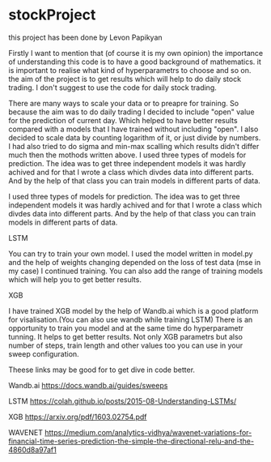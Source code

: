 # stockProject

this project has been done by Levon Papikyan 

Firstly I want to mention that (of course it is my own opinion) the importance of understanding this code is to have a good background of mathematics. it is important to realise what kind of hyperparametrs to choose and so on.
the aim of the project is to get results which will help to do daily stock trading. I don't suggest to use the code for daily stock trading. 

There are many ways to scale your data or to preapre for training. So because the aim was to do daily trading I decided to include 
"open" value for the prediction of current day. Which helped to have better results compared with a models that I have trained 
without including "open". I also decided to scale data by counting logarithm of it, or just divide by numbers. I had also tried to do sigma and min-max scalling which results didn't differ much then the mothods written above.
I used three types of models for prediction. The idea was to get three independent models it was hardly achived and for that I wrote a class which divdes data into different parts. And by the help of that class you can train models in different parts of data. 

I used three types of models for prediction. The idea was to get three independent models it was hardly achived and for that I wrote a class which divdes data into different parts. And by the help of that class you can train models in different parts of data.


LSTM

You can try to train your own model. I used the model written in model.py and the help of weights changing depended on the 
loss of test data (mse in my case) I continued training. You can also add the range of training models which will help you to 
get better results.

XGB

I have trained XGB model by the help of Wandb.ai which is a good platform for visalisation.(You can also use wandb while training LSTM) There is an opportunity to train you model and at the same time do hyperparametr tunning. It helps to get better results. Not only XGB parametrs but also number of steps, train length and other values too you can use in your sweep configuration.


Theese links may be good for to get dive in code better.

Wandb.ai   https://docs.wandb.ai/guides/sweeps

LSTM       https://colah.github.io/posts/2015-08-Understanding-LSTMs/

XGB        https://arxiv.org/pdf/1603.02754.pdf

WAVENET    https://medium.com/analytics-vidhya/wavenet-variations-for-financial-time-series-prediction-the-simple-the-directional-relu-and-the-4860d8a97af1
